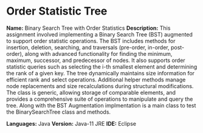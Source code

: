# Order Statistic Tree


**Name:** Binary Search Tree with Order Statistics
**Description:** This assignment involved implementing a Binary Search Tree (BST) augmented to support order statistic operations. The BST includes methods for insertion, deletion, searching, and traversals (pre-order, in-order, post-order), along with advanced functionality for finding the minimum, maximum, successor, and predecessor of nodes. It also supports order statistic queries such as selecting the i-th smallest element and determining the rank of a given key. The tree dynamically maintains size information for efficient rank and select operations. Additional helper methods manage node replacements and size recalculations during structural modifications. The class is generic, allowing storage of comparable elements, and provides a comprehensive suite of operations to manipulate and query the tree.
Along with the BST Augmentation implmentation is a main class to test the BinarySearchTree class and methods.


**Languages:** Java
**Version:** Java-11 JRE
**IDE:** Eclipse
